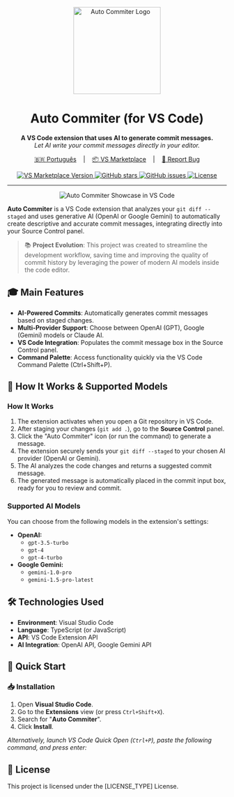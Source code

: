 <p align="center">
  <img src="[LOGO_PATH]" alt="Auto Commiter Logo" width="200"/>
</p>

<h1 align="center">Auto Commiter (for VS Code)</h1>

<p align="center">
  <strong>A VS Code extension that uses AI to generate commit messages.</strong><br>
  <em>Let AI write your commit messages directly in your editor.</em>
</p>

<p align="center">
  <a href="/README.pt.md" target="_blank">🇧🇷 Português</a>
  &nbsp;&nbsp;&nbsp;|&nbsp;&nbsp;&nbsp;
  <a href="https://marketplace.visualstudio.com/items?itemName=[PUBLISHER_NAME].auto-commiter" target="_blank">📦 VS Marketplace</a>
  &nbsp;&nbsp;&nbsp;|&nbsp;&nbsp;&nbsp;
  <a href="https://github.com/GabrielBaiano/auto_commiter/issues/new/choose" target="_blank">🐛 Report Bug</a>
</p>

<p align="center">
  <a href="https://marketplace.visualstudio.com/items?itemName=[PUBLISHER_NAME].auto-commiter">
    <img src="https://img.shields.io/visual-studio-marketplace/v/[PUBLISHER_NAME].auto-commiter?style=social&label=VS%20Marketplace" alt="VS Marketplace Version">
  </a>
  <a href="https://github.com/GabrielBaiano/auto_commiter/stargazers">
    <img src="https://img.shields.io/github/stars/GabrielBaiano/auto_commiter?style=social" alt="GitHub stars">
  </a>
  <a href="https://github.com/GabrielBaiano/auto_commiter/issues">
    <img src="https://img.shields.io/github/issues/GabrielBaiano/auto_commiter" alt="GitHub issues">
  </a>
  <a href="https://github.com/GabrielBaiano/auto_commiter/blob/main/LICENSE">
    <img src="https://img.shields.io/github/license/GabrielBaiano/auto_commiter" alt="License">
  </a>
</p>

---

<p align="center">
  <img src="[SHOWCASE_IMAGE_URL]" alt="Auto Commiter Showcase in VS Code"/>
</p>

**Auto Commiter** is a VS Code extension that analyzes your `git diff --staged` and uses generative AI (OpenAI or Google Gemini) to automatically create descriptive and accurate commit messages, integrating directly into your Source Control panel.

> 📚 **Project Evolution**: This project was created to streamline the development workflow, saving time and improving the quality of commit history by leveraging the power of modern AI models inside the code editor.

## 🎓 Main Features

* **AI-Powered Commits**: Automatically generates commit messages based on staged changes.
* **Multi-Provider Support**: Choose between OpenAI (GPT), Google (Gemini) models or Claude AI.
* **VS Code Integration**: Populates the commit message box in the Source Control panel.
* **Command Palette**: Access functionality quickly via the VS Code Command Palette (Ctrl+Shift+P).

## 🤖 How It Works & Supported Models

### How It Works

1.  The extension activates when you open a Git repository in VS Code.
2.  After staging your changes (`git add .`), go to the **Source Control** panel.
3.  Click the "Auto Commiter" icon (or run the command) to generate a message.
4.  The extension securely sends your `git diff --staged` to your chosen AI provider (OpenAI or Gemini).
5.  The AI analyzes the code changes and returns a suggested commit message.
6.  The generated message is automatically placed in the commit input box, ready for you to review and commit.

### Supported AI Models

You can choose from the following models in the extension's settings:

* **OpenAI:**
    * `gpt-3.5-turbo`
    * `gpt-4`
    * `gpt-4-turbo`
* **Google Gemini:**
    * `gemini-1.0-pro`
    * `gemini-1.5-pro-latest`

## 🛠️ Technologies Used

* **Environment**: Visual Studio Code
* **Language**: TypeScript (or JavaScript)
* **API**: VS Code Extension API
* **AI Integration**: OpenAI API, Google Gemini API

## 🚀 Quick Start

### 📥 Installation

1.  Open **Visual Studio Code**.
2.  Go to the **Extensions** view (or press `Ctrl+Shift+X`).
3.  Search for "**Auto Commiter**".
4.  Click **Install**.

*Alternatively, launch VS Code Quick Open (`Ctrl+P`), paste the following command, and press enter:*

## 📄 License

This project is licensed under the [LICENSE_TYPE] License.
